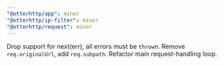 ```yaml
---
"@otterhttp/app": minor
"@otterhttp/ip-filter": minor
"@otterhttp/request": minor
---
```


Drop support for next(err), all errors must be `throw`n. Remove `req.originalUrl`, add `req.subpath`. Refactor main request-handling loop.
